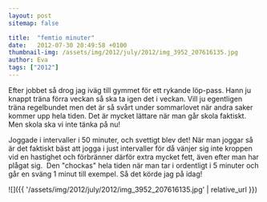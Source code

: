```yaml
---
layout: post
sitemap: false

title:  "femtio minuter"
date:   2012-07-30 20:49:58 +0100
thumbnail-img: /assets/img/2012/july/2012/img_3952_207616135.jpg
author: Eva
tags: ["2012"]
---
```


Efter jobbet så drog jag iväg till gymmet för ett rykande löp-pass. Hann ju knappt träna förra veckan så ska ta igen det i veckan. Vill ju egentligen träna regelbundet men det är så svårt under sommarlovet när andra saker kommer upp hela tiden. Det är mycket lättare när man går skola faktiskt. Men skola ska vi inte tänka på nu!



Joggade i intervaller i 50 minuter, och svettigt blev det! När man joggar så är det faktiskt bäst att jogga i just intervaller för då vänjer sig inte kroppen vid en hastighet och förbränner därför extra mycket fett, även efter man har plågat sig.  Den "chockas" hela tiden när man tar i ordentligt i 5 minuter och går en sväng 1 minut till exempel. Så det körde jag på idag!

![]({{ '/assets/img/2012/july/2012/img_3952_207616135.jpg'  | relative_url }})

